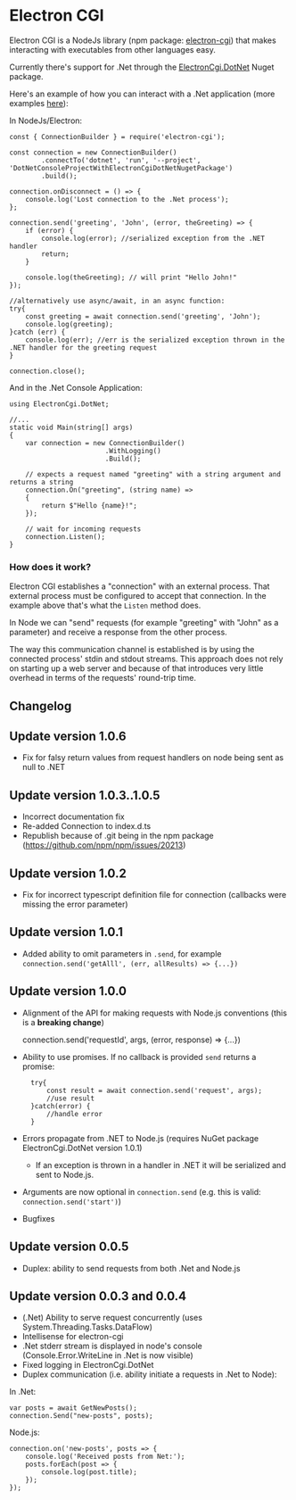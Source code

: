 # Electron CGI

Electron CGI is a NodeJs library (npm package: [electron-cgi](https://www.npmjs.com/package/electron-cgi)) that makes interacting with executables from other languages easy.

Currently there's support for .Net through the [ElectronCgi.DotNet](https://www.nuget.org/packages/ElectronCgi.DotNet/) Nuget package.

Here's an example of how you can interact with a .Net application (more examples [here](https://www.blinkingcaret.com/2020/03/25/electroncgi-1-0-cross-platform-guis-for-net-core/)):

In NodeJs/Electron:

    const { ConnectionBuilder } = require('electron-cgi');

    const connection = new ConnectionBuilder()
            .connectTo('dotnet', 'run', '--project', 'DotNetConsoleProjectWithElectronCgiDotNetNugetPackage')
            .build();

    connection.onDisconnect = () => {
        console.log('Lost connection to the .Net process');
    };

    connection.send('greeting', 'John', (error, theGreeting) => {
        if (error) {
            console.log(error); //serialized exception from the .NET handler
            return;
        }

        console.log(theGreeting); // will print "Hello John!"
    });

    //alternatively use async/await, in an async function:
    try{
        const greeting = await connection.send('greeting', 'John');
        console.log(greeting);
    }catch (err) {
        console.log(err); //err is the serialized exception thrown in the .NET handler for the greeting request
    }

    connection.close();

And in the .Net Console Application:

    using ElectronCgi.DotNet;

    //...
    static void Main(string[] args)
    {
        var connection = new ConnectionBuilder()
                            .WithLogging()
                            .Build();

        // expects a request named "greeting" with a string argument and returns a string
        connection.On("greeting", (string name) =>
        {
            return $"Hello {name}!";
        });

        // wait for incoming requests
        connection.Listen();
    }

### How does it work?

Electron CGI establishes a "connection" with an external process. That external process must be configured to accept that connection. In the example above that's what the `Listen` method does.

In Node we can "send" requests (for example "greeting" with "John" as a parameter) and receive a response from the other process.

The way this communication channel is established is by using the connected process' stdin and stdout streams. This approach does not rely on starting up a web server and because of that introduces very little overhead in terms of the requests' round-trip time.

## Changelog

## Update version 1.0.6

- Fix for falsy return values from request handlers on node being sent as null to .NET

## Update version 1.0.3..1.0.5

- Incorrect documentation fix
- Re-added Connection to index.d.ts
- Republish because of .git being in the npm package (https://github.com/npm/npm/issues/20213)

## Update version 1.0.2

- Fix for incorrect typescript definition file for connection (callbacks were missing the error parameter)

## Update version 1.0.1

- Added ability to omit parameters in `.send`, for example `connection.send('getAlll', (err, allResults) => {...})`

## Update version 1.0.0

- Alignment of the API for making requests with Node.js conventions (this is a **breaking change**)

  connection.send('requestId', args, (error, response) => {...})

- Ability to use promises. If no callback is provided `send` returns a promise:

        try{
            const result = await connection.send('request', args);
            //use result
        }catch(error) {
            //handle error
        }

- Errors propagate from .NET to Node.js (requires NuGet package ElectronCgi.DotNet version 1.0.1)

  - If an exception is thrown in a handler in .NET it will be serialized and sent to Node.js.

- Arguments are now optional in `connection.send` (e.g. this is valid: `connection.send('start')`)

- Bugfixes

## Update version 0.0.5

- Duplex: ability to send requests from both .Net and Node.js

## Update version 0.0.3 and 0.0.4

- (.Net) Ability to serve request concurrently (uses System.Threading.Tasks.DataFlow)
- Intellisense for electron-cgi
- .Net stderr stream is displayed in node's console (Console.Error.WriteLine in .Net is now visible)
- Fixed logging in ElectronCgi.DotNet
- Duplex communication (i.e. ability initiate a requests in .Net to Node):

In .Net:

    var posts = await GetNewPosts();
    connection.Send("new-posts", posts);

Node.js:

    connection.on('new-posts', posts => {
        console.log('Received posts from Net:');
        posts.forEach(post => {
            console.log(post.title);
        });
    });
